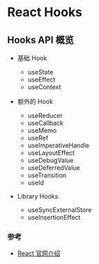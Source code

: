 # React Hooks

## Hooks API 概览

- 基础 Hook
  - useState
  - useEffect
  - useContext

- 额外的 Hook
  - useReducer
  - useCallback
  - useMemo
  - useRef
  - useImperativeHandle
  - useLayoutEffect
  - useDebugValue
  - useDeferredValue
  - useTransition
  - useId
  
- Library Hooks
  - useSyncExternalStore
  - useInsertionEffect


### 参考

- [React 官网介绍](https://zh-hans.reactjs.org/docs/hooks-intro.html)